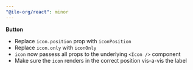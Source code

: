 ```yaml
---
"@ilo-org/react": minor
---
```


**Button**

- Replace `icon.position` prop with `iconPosition`
- Replace `icon.only` with `iconOnly`
- `icon` now passess all props to the underlying `<Icon />` component
- Make sure the `icon` renders in the correct position vis-a-vis the label
